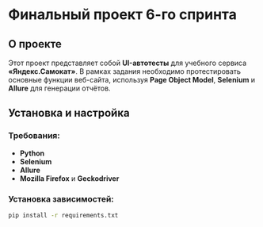 # Финальный проект 6-го спринта  

## О проекте  
Этот проект представляет собой **UI-автотесты** для учебного сервиса **«Яндекс.Самокат»**. В рамках задания необходимо протестировать основные функции веб-сайта, используя **Page Object Model**, **Selenium** и **Allure** для генерации отчётов.

## Установка и настройка  
### Требования:
- **Python**
- **Selenium**
- **Allure**
- **Mozilla Firefox** и **Geckodriver**

### Установка зависимостей:
```bash
pip install -r requirements.txt
